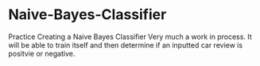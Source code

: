 # Naive-Bayes-Classifier
Practice Creating a Naive Bayes Classifier
Very much a work in process.  It will be able to train itself and then determine if an inputted car review is positvie or negative.
